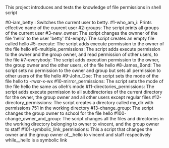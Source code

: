 This project introduces and tests the knowledge of file permissions in shell script

#0-iam_betty : Switches the current user to betty.
#1-who_am_i: Prints effective name of the cuurent user
#2-groups: The script prints all groups of the current user
#3-new_owner: The script changes the ownner of the file 'hello' to the user 'betty'
#4-empty: The script creates an empty file called hello
#5-execute: The script adds execute permission to the owner of the file hello
#6-multiple_permissions: The script adds execute permission to the owner and the group owner, and read permission of other users, to the file
#7-everybody: The script adds execution permission to the owner, the group owner and the other users, of the file hello
#8-James_Bond: The script sets no permission to the owner and group but sets all permission to other users of the file hello
#9-John_Doe: The script sets the mode of the file hello to -rwxr-x-wx
#10-mirror_permissions: The script sets the mode of the file hello the same as olleh’s mode
#11-directories_permissions: The script adds execute permission to all subdirectories of the current directory for the owner, the group owner and all other users except regular files
#12-directory_permissions: The script creates a directory called my_dir with permissions 751 in the working directory
#13-change_group: The script changes the group owner to school for the file hello
#100-change_owner_and_group: The script changes all the files and directories in the working directory belonging to owner to vincent, and the group owner to staff
#101-symbolic_link_permissions: This a script that changes the owner and the group owner of__hello to vincent and staff respectively while__hello is a symbolic link
